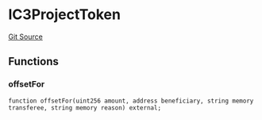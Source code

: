 # IC3ProjectToken
[Git Source](https://github.com/KlimaDAO/klimadao-solidity/blob/d2235caa445c673ffcb1a4a1d8c97c8c3cba5198/src/retirement_v1/interfaces/IC3ProjectToken.sol)


## Functions
### offsetFor


```solidity
function offsetFor(uint256 amount, address beneficiary, string memory transferee, string memory reason) external;
```

